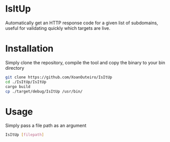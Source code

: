 # IsItUp
Automatically get an HTTP response code for a given list of subdomains, useful for validating quickly which targets are live.

# Installation
Simply clone the repository, compile the tool and copy the binary to your bin directory

``` bash
git clone https://github.com/XoanOuteiro/IsItUp
cd ./IsItUp/IsItUp
cargo build
cp ./target/debug/IsItUp /usr/bin/
```

# Usage
Simply pass a file path as an argument

``` bash
IsItUp [filepath]
```
